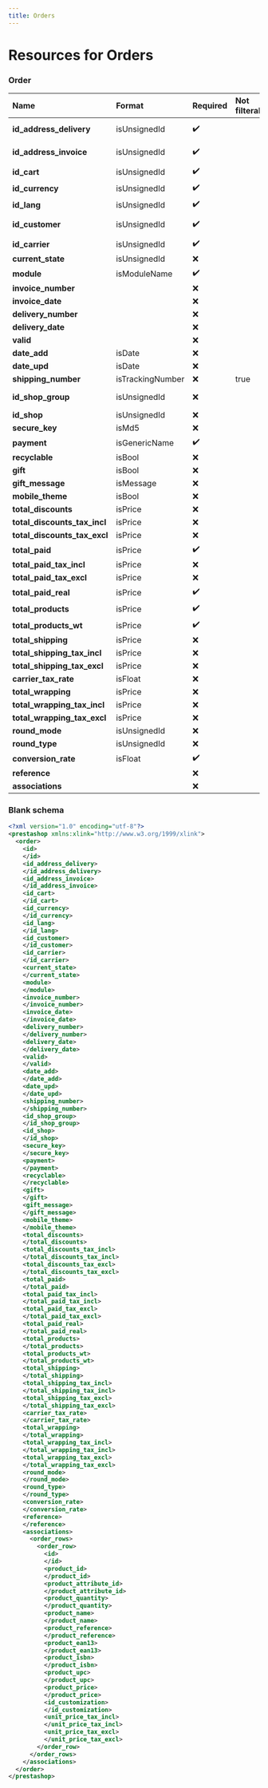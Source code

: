 ```yaml
---
title: Orders
---
```


# Resources for Orders

### Order

|             Name             |      Format      | Required | Not filterable |     Description     |
| :--------------------------- | :--------------- | :------- | :------------- | :------------------ |
| **id_address_delivery**      | isUnsignedId     | ✔️       |                | Delivery address ID |
| **id_address_invoice**       | isUnsignedId     | ✔️       |                | Invoice address ID  |
| **id_cart**                  | isUnsignedId     | ✔️       |                | Cart ID             |
| **id_currency**              | isUnsignedId     | ✔️       |                | Currency ID         |
| **id_lang**                  | isUnsignedId     | ✔️       |                | Lang ID             |
| **id_customer**              | isUnsignedId     | ✔️       |                | Customer ID         |
| **id_carrier**               | isUnsignedId     | ✔️       |                | Carrier ID          |
| **current_state**            | isUnsignedId     | ❌        |                |                     |
| **module**                   | isModuleName     | ✔️       |                |                     |
| **invoice_number**           |                  | ❌        |                |                     |
| **invoice_date**             |                  | ❌        |                |                     |
| **delivery_number**          |                  | ❌        |                |                     |
| **delivery_date**            |                  | ❌        |                |                     |
| **valid**                    |                  | ❌        |                |                     |
| **date_add**                 | isDate           | ❌        |                |                     |
| **date_upd**                 | isDate           | ❌        |                |                     |
| **shipping_number**          | isTrackingNumber | ❌        | true           |                     |
| **id_shop_group**            | isUnsignedId     | ❌        |                | Shop group ID       |
| **id_shop**                  | isUnsignedId     | ❌        |                | Shop ID             |
| **secure_key**               | isMd5            | ❌        |                |                     |
| **payment**                  | isGenericName    | ✔️       |                |                     |
| **recyclable**               | isBool           | ❌        |                |                     |
| **gift**                     | isBool           | ❌        |                |                     |
| **gift_message**             | isMessage        | ❌        |                |                     |
| **mobile_theme**             | isBool           | ❌        |                |                     |
| **total_discounts**          | isPrice          | ❌        |                |                     |
| **total_discounts_tax_incl** | isPrice          | ❌        |                |                     |
| **total_discounts_tax_excl** | isPrice          | ❌        |                |                     |
| **total_paid**               | isPrice          | ✔️       |                |                     |
| **total_paid_tax_incl**      | isPrice          | ❌        |                |                     |
| **total_paid_tax_excl**      | isPrice          | ❌        |                |                     |
| **total_paid_real**          | isPrice          | ✔️       |                |                     |
| **total_products**           | isPrice          | ✔️       |                |                     |
| **total_products_wt**        | isPrice          | ✔️       |                |                     |
| **total_shipping**           | isPrice          | ❌        |                |                     |
| **total_shipping_tax_incl**  | isPrice          | ❌        |                |                     |
| **total_shipping_tax_excl**  | isPrice          | ❌        |                |                     |
| **carrier_tax_rate**         | isFloat          | ❌        |                |                     |
| **total_wrapping**           | isPrice          | ❌        |                |                     |
| **total_wrapping_tax_incl**  | isPrice          | ❌        |                |                     |
| **total_wrapping_tax_excl**  | isPrice          | ❌        |                |                     |
| **round_mode**               | isUnsignedId     | ❌        |                |                     |
| **round_type**               | isUnsignedId     | ❌        |                |                     |
| **conversion_rate**          | isFloat          | ✔️       |                |                     |
| **reference**                |                  | ❌        |                |                     |
| **associations**             |                  | ❌        |                |                     |


### Blank schema

```xml
<?xml version="1.0" encoding="utf-8"?>
<prestashop xmlns:xlink="http://www.w3.org/1999/xlink">
  <order>
    <id>
    </id>
    <id_address_delivery>
    </id_address_delivery>
    <id_address_invoice>
    </id_address_invoice>
    <id_cart>
    </id_cart>
    <id_currency>
    </id_currency>
    <id_lang>
    </id_lang>
    <id_customer>
    </id_customer>
    <id_carrier>
    </id_carrier>
    <current_state>
    </current_state>
    <module>
    </module>
    <invoice_number>
    </invoice_number>
    <invoice_date>
    </invoice_date>
    <delivery_number>
    </delivery_number>
    <delivery_date>
    </delivery_date>
    <valid>
    </valid>
    <date_add>
    </date_add>
    <date_upd>
    </date_upd>
    <shipping_number>
    </shipping_number>
    <id_shop_group>
    </id_shop_group>
    <id_shop>
    </id_shop>
    <secure_key>
    </secure_key>
    <payment>
    </payment>
    <recyclable>
    </recyclable>
    <gift>
    </gift>
    <gift_message>
    </gift_message>
    <mobile_theme>
    </mobile_theme>
    <total_discounts>
    </total_discounts>
    <total_discounts_tax_incl>
    </total_discounts_tax_incl>
    <total_discounts_tax_excl>
    </total_discounts_tax_excl>
    <total_paid>
    </total_paid>
    <total_paid_tax_incl>
    </total_paid_tax_incl>
    <total_paid_tax_excl>
    </total_paid_tax_excl>
    <total_paid_real>
    </total_paid_real>
    <total_products>
    </total_products>
    <total_products_wt>
    </total_products_wt>
    <total_shipping>
    </total_shipping>
    <total_shipping_tax_incl>
    </total_shipping_tax_incl>
    <total_shipping_tax_excl>
    </total_shipping_tax_excl>
    <carrier_tax_rate>
    </carrier_tax_rate>
    <total_wrapping>
    </total_wrapping>
    <total_wrapping_tax_incl>
    </total_wrapping_tax_incl>
    <total_wrapping_tax_excl>
    </total_wrapping_tax_excl>
    <round_mode>
    </round_mode>
    <round_type>
    </round_type>
    <conversion_rate>
    </conversion_rate>
    <reference>
    </reference>
    <associations>
      <order_rows>
        <order_row>
          <id>
          </id>
          <product_id>
          </product_id>
          <product_attribute_id>
          </product_attribute_id>
          <product_quantity>
          </product_quantity>
          <product_name>
          </product_name>
          <product_reference>
          </product_reference>
          <product_ean13>
          </product_ean13>
          <product_isbn>
          </product_isbn>
          <product_upc>
          </product_upc>
          <product_price>
          </product_price>
          <id_customization>
          </id_customization>
          <unit_price_tax_incl>
          </unit_price_tax_incl>
          <unit_price_tax_excl>
          </unit_price_tax_excl>
        </order_row>
      </order_rows>
    </associations>
  </order>
</prestashop>
```


